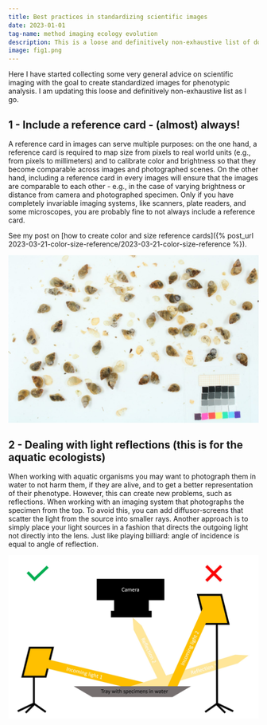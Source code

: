```yaml
---
title: Best practices in standardizing scientific images
date: 2023-01-01
tag-name: method imaging ecology evolution
description: This is a loose and definitively non-exhaustive list of dos and don'ts when creating standardized images 
image: fig1.png
---
```

 
Here I have started collecting some very general advice on scientific imaging with the goal to create standardized images for phenotypic analysis. I am updating this loose and definitively non-exhaustive list as I go. 
 
## 1 - Include a reference card - (almost) always!

A reference card in images can serve multiple purposes: on the one hand, a reference card is required to map size from pixels to real world units (e.g., from pixels to millimeters) and to calibrate color and brightness so that they become comparable across images and photographed scenes. On the other hand, including a reference card in every images will ensure that the images are comparable to each other - e.g., in the case of varying brightness or distance from camera and photographed specimen. Only if you have completely invariable imaging systems, like scanners, plate readers, and some microscopes, you are probably fine to not always include a reference card.

See my post on [how to create color and size reference cards]({% post_url 2023-03-21-color-size-reference/2023-03-21-color-size-reference %}).

<div style="display: flex; justify-content: center;">
	<div class="gallery-grid">
		<div class="gallery-thumb">
		<a href="snails_reference.jpg" data-lightbox="about"><img src="snails_reference.jpg"/></a>
		</div>
	</div>
</div>

## 2 - Dealing with light reflections (this is for the aquatic ecologists)

When working with aquatic organisms you may want to photograph them in water to not harm them, if they are alive, and to get a better representation of their phenotype. However, this can create new problems, such as reflections. When working with an imaging system that photographs the specimen from the top. To avoid this, you can add diffusor-screens that scatter the light from the source into smaller rays. Another approach is to simply place your light sources in a fashion that directs the outgoing light not directly into the lens. Just like playing billiard: angle of incidence is equal to angle of reflection.

<div style="display: flex; justify-content: center;">
	<div class="gallery-grid">
		<div class="gallery-thumb">
		<a href="reflection.jpg" data-lightbox="about"><img src="reflection.jpg"/></a>
		</div>
	</div>
</div>

